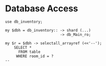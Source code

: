 # Database Access

<!-- %% svg-grid: code -->

~~~~
use db_inventory;

my $dbh = db_inventory:: -> shard (...)
                         -> db_Main_ro;

my $r = $dbh -> selectall_arrayref (<<'--');
    SELECT *
      FROM table
     WHERE room_id = ?
--
~~~~
